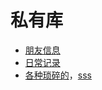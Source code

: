 # 私有库
* [朋友信息](https://github.com/iamjoel/relation)
* [日常记录](https://github.com/iamjoel/life-log)
* [各种琐碎的](https://github.com/iamjoel/notes)，[sss](https://github.com/iamjoel/sss)